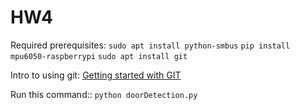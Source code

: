 # HW4

Required prerequisites:
```sudo apt install python-smbus```
```pip install mpu6050-raspberrypi```
```sudo apt install git```

Intro to using git:
[Getting started with GIT](https://projects.raspberrypi.org/en/projects/getting-started-with-git)


Run this command::
```python doorDetection.py```
